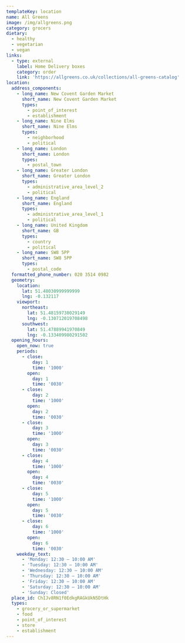 ```yaml
---
templateKey: location
name: All Greens
image: /img/allgreens.png
category: grocers
dietary:
  - healthy
  - vegetarian
  - vegan
links:
  - type: external
    label: Home Delivery boxes
    category: order
    link: 'https://allgreens.co.uk/collections/all-greens-catalog'
location:
  address_components:
    - long_name: New Covent Garden Market
      short_name: New Covent Garden Market
      types:
        - point_of_interest
        - establishment
    - long_name: Nine Elms
      short_name: Nine Elms
      types:
        - neighborhood
        - political
    - long_name: London
      short_name: London
      types:
        - postal_town
    - long_name: Greater London
      short_name: Greater London
      types:
        - administrative_area_level_2
        - political
    - long_name: England
      short_name: England
      types:
        - administrative_area_level_1
        - political
    - long_name: United Kingdom
      short_name: GB
      types:
        - country
        - political
    - long_name: SW8 5PP
      short_name: SW8 5PP
      types:
        - postal_code
  formatted_phone_number: 020 3514 0982
  geometry:
    location:
      lat: 51.48030999999999
      lng: -0.132117
    viewport:
      northeast:
        lat: 51.48159738029149
        lng: -0.130712019708498
      southwest:
        lat: 51.47889941970849
        lng: -0.133409980291502
  opening_hours:
    open_now: true
    periods:
      - close:
          day: 1
          time: '1000'
        open:
          day: 1
          time: '0030'
      - close:
          day: 2
          time: '1000'
        open:
          day: 2
          time: '0030'
      - close:
          day: 3
          time: '1000'
        open:
          day: 3
          time: '0030'
      - close:
          day: 4
          time: '1000'
        open:
          day: 4
          time: '0030'
      - close:
          day: 5
          time: '1000'
        open:
          day: 5
          time: '0030'
      - close:
          day: 6
          time: '1000'
        open:
          day: 6
          time: '0030'
    weekday_text:
      - 'Monday: 12:30 – 10:00 AM'
      - 'Tuesday: 12:30 – 10:00 AM'
      - 'Wednesday: 12:30 – 10:00 AM'
      - 'Thursday: 12:30 – 10:00 AM'
      - 'Friday: 12:30 – 10:00 AM'
      - 'Saturday: 12:30 – 10:00 AM'
      - 'Sunday: Closed'
  place_id: ChIJv8RN1f0EdkgRAGkUkN5DtHk
  types:
    - grocery_or_supermarket
    - food
    - point_of_interest
    - store
    - establishment
---
```

